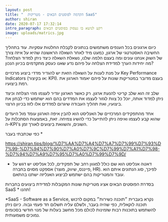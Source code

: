 ```yaml
---
layout: post
title: "  הקדמה לפוסטים הבאים - מטריקות SaaS"
author: shiran
date: 2020-07-17 17:32:14
intro_paragraph: רקע לנושא בו נעסוק בפוסטים הבאים
image: uploads/matrics.jpg
---
```

כיום ארגונים בכל הענפים משתמשים בנתונים לקבלת החלטות עסקיות. 
עוד בתהליך החשיבה האסטרטגי של ארגון, כמעט מיד לאחר השאלה הראשונה שהיא על איזה צורך של השוק אנחנו עונים ומה בעצם ה*למה* שלנו, נשאלת השאלה כיצד ניתן למדוד הצלחה? מה יחידות הערך למדידת הצלחה על פיהם נדע שאנו כעסק מתקדמים בכיוון הנכון?

על מנת לענות על השאלה הזאת יש להגדיר מדדי ביצוע מרכזיים Key Performance Indicators (או בקיצור: KPI). בעצם מדובר במטריקות שונות על פיהם יאמוד הארגון את רמת ביצועיו.

שלב זה הוא שלב קריטי להנעת ארגון. רק כאשר הארגון יגדיר לעצמו מהי הצלחה וכיצד ניתן למדוד אותה, יוכל כל צוות לגזור לעצמו את המדדים בהם הוא ישתמש כדי לבחון את ביצועיו, ואת תהליך העבודה שיגרום למדדים אלו לזוז בכיוון הרצוי.

אחד מהתפקידים המרכזיים של האנליסט הוא להבין איפה הארגון עומד מול היעדים שהוא קבע לעצמו ואיפה ניתן להתייעל כדי להשיג צמיחה. זאת, באמצעות הסתכלות על ה-KPI's השונים, והשוואת ביצועים לאורך זמן.

כפי שכתבתי בעבר *

https://shiran.tips/blog/%D7%AA%D7%A4%D7%A7%D7%99%D7%93%D7%99-%D7%94%D7%90%D7%A0%D7%9C%D7%99%D7%A1%D7%98-%D7%94%D7%A9%D7%95%D7%A0%D7%99%D7%9D/

* דאטה אנליסט הוא שם כולל למגוון רחב של תפקידים,
לכל אנליסט יש דגש על אספקט מסוים בחברה (פייננס, שיווק, מוצר, HR). לפיכך, סוג הנתונים איתם הוא עובד והמטריקות בהם ישתמש לביצוע האנליזה ישתנו בהתאם.

בסדרת הפוסטים הבאים אציג מטריקות שונות המקובלות למדידת ביצועים בחברות SaaS *
תהנו!

*SaaS - Software as a Service, 
נקרא בעברית ״תוכנה כשירות״
במקום לרכוש תוכנה לוקאלית, כפי שהיה בעבר, ולשלם עליה תשלום חד פעמי גבוה. כיום ניתן להשתמש בתוכנות רבות שזמינות לכולם מכל מחשב בעלות של מנוי חודשי בסכומים נמוכים משמעותית.